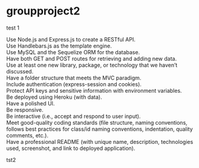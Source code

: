 # groupproject2

test 1

Use Node.js and Express.js to create a RESTful API. \
Use Handlebars.js as the template engine. \
Use MySQL and the Sequelize ORM for the database. \
Have both GET and POST routes for retrieving and adding new data. \
Use at least one new library, package, or technology that we haven’t discussed. \
Have a folder structure that meets the MVC paradigm. \
Include authentication (express-session and cookies). \
Protect API keys and sensitive information with environment variables. \
Be deployed using Heroku (with data). \
Have a polished UI. \
Be responsive. \
Be interactive (i.e., accept and respond to user input). \
Meet good-quality coding standards (file structure, naming conventions, follows best practices for class/id naming conventions, indentation, quality comments, etc.). \
Have a professional README (with unique name, description, technologies used, screenshot, and link to deployed application). 

tst2
